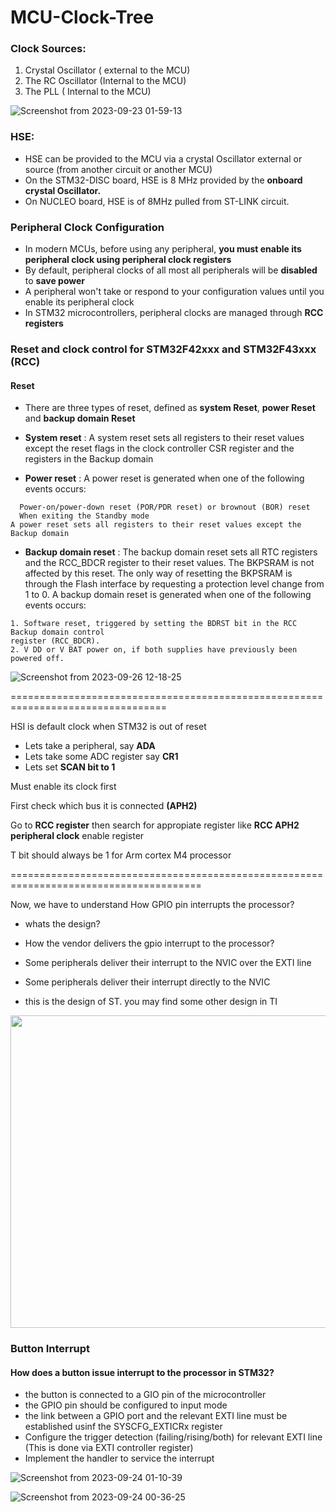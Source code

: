 # MCU-Clock-Tree




### Clock Sources:
1) Crystal Oscillator ( external to the MCU)
2) The RC Oscillator (Internal to the MCU)
3) The PLL ( Internal to the MCU)

![Screenshot from 2023-09-23 01-59-13](https://github.com/PranabNandy/MCU-Driver-Development/assets/80820274/81f403a1-7b06-4581-91cc-e7b080e70726)

### HSE:
-  HSE can be provided to the MCU via a crystal Oscillator external or source (from another circuit or another MCU) 
-  On the STM32-DISC board, HSE is 8 MHz provided by the **onboard crystal Oscillator.**
-  On NUCLEO board,  HSE is of 8MHz pulled from ST-LINK circuit.

### Peripheral Clock Configuration
-  In modern MCUs, before using any peripheral, **you must enable its peripheral clock using peripheral clock registers**
-  By default, peripheral clocks of all most all peripherals will be **disabled** to **save power**
-  A peripheral won't take or respond to your configuration values until you enable its peripheral clock 
- In STM32 microcontrollers, peripheral clocks are managed through **RCC registers** 
### Reset and clock control for STM32F42xxx and STM32F43xxx (RCC)
#### Reset
-  There are three types of reset, defined as **system Reset**, **power Reset** and **backup domain Reset**

- **System reset** : A system reset sets all registers to their reset values except the reset flags in the clock controller CSR register and the registers in the Backup domain
- **Power reset** : A power reset is generated when one of the following events occurs:
```
  Power-on/power-down reset (POR/PDR reset) or brownout (BOR) reset
  When exiting the Standby mode
A power reset sets all registers to their reset values except the Backup domain
```
- **Backup domain reset** : The backup domain reset sets all RTC registers and the RCC_BDCR register to their reset values. The BKPSRAM is not affected by this reset. The only way of resetting the BKPSRAM is through the Flash interface by requesting a protection level change from 1 to 0.
A backup domain reset is generated when one of the following events occurs:
```
1. Software reset, triggered by setting the BDRST bit in the RCC Backup domain control
register (RCC_BDCR).
2. V DD or V BAT power on, if both supplies have previously been powered off.
```
![Screenshot from 2023-09-26 12-18-25](https://github.com/PranabNandy/MCU-Driver-Development/assets/80820274/e7ae4cd3-18cc-46c1-86d7-8a5e5b76b8d9)

=================================================================================

HSI is default clock when STM32 is out of reset

- Lets take a peripheral, say  **ADA** 
- Lets take some ADC register say **CR1**
- Lets set **SCAN bit to 1**

Must enable its clock first

First check which bus it is connected **(APH2)**

Go to **RCC register** then search for appropiate register like **RCC APH2 peripheral clock** enable register

T bit should always be 1 for Arm cortex M4 processor

=======================================================================================

Now, we have  to understand How GPIO pin interrupts the processor?

- whats the design?
- How the vendor delivers the gpio interrupt to the processor?

- Some peripherals deliver their interrupt to the NVIC over the EXTI line
- Some peripherals deliver their interrupt directly to the NVIC
- this is the design of ST. you may find some other design in TI

<p align="center"> <img width="600" height="500" src="https://github.com/PranabNandy/MCU-Driver-Development/assets/80820274/3f694a66-af48-4d38-9cc3-4a014b02aacc"  /> </p>

### Button Interrupt
#### How does a button issue interrupt to the processor in STM32?
-  the button is connected to a GIO pin of the microcontroller
-  the GPIO pin should be configured to input mode
-  the link between a GPIO port and the relevant EXTI line must be established usinf the SYSCFG_EXTICRx register
-  Configure the trigger detection (failing/rising/both) for relevant EXTI line (This is done via EXTI controller register) 
-  Implement the handler to service the interrupt 

![Screenshot from 2023-09-24 01-10-39](https://github.com/PranabNandy/MCU-Driver-Development/assets/80820274/d17ee737-ca7f-4c85-8049-48280a61c40d)


![Screenshot from 2023-09-24 00-36-25](https://github.com/PranabNandy/MCU-Driver-Development/assets/80820274/8f7d0cf6-bea5-412c-9b0a-ca447a826cd8)
